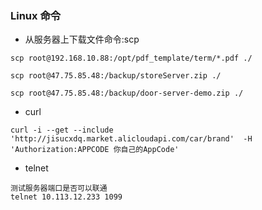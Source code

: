 ### Linux 命令

* 从服务器上下载文件命令:scp
```text
scp root@192.168.10.88:/opt/pdf_template/term/*.pdf ./

scp root@47.75.85.48:/backup/storeServer.zip ./

scp root@47.75.85.48:/backup/door-server-demo.zip ./

```
* curl 
```text
curl -i --get --include 'http://jisucxdq.market.alicloudapi.com/car/brand'  -H 'Authorization:APPCODE 你自己的AppCode'
```

* telnet 
```text
测试服务器端口是否可以联通
telnet 10.113.12.233 1099
```


